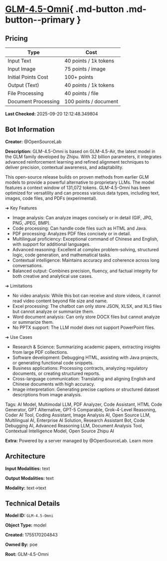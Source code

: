 # [GLM-4.5-Omni](https://poe.com/GLM-4.5-Omni){ .md-button .md-button--primary }

## Pricing

| Type | Cost |
|------|------|
| Input Text | 40 points / 1k tokens |
| Input Image | 75 points / image |
| Initial Points Cost | 100+ points |
| Output (Text) | 40 points / 1k tokens |
| File Processing | 40 points / file |
| Document Processing | 100 points / document |

**Last Checked:** 2025-09-20 12:12:48.349804


## Bot Information

**Creator:** @OpenSourceLab

**Description:** GLM-4.5-Omni is based on GLM-4.5-Air, the latest model in the GLM family developed by Zhipu. With 32 billion parameters, it integrates advanced reinforcement learning and refined alignment techniques to deliver precision, contextual awareness, and adaptability.

This open-source release builds on proven methods from earlier GLM models to provide a powerful alternative to proprietary LLMs. The model features a context window of 131,072 tokens. GLM-4.5-Omni has been optimized for versatility and can process various data types, including text, images, code files, and PDFs (experimental).

➔ Key Features
- Image analysis: Can analyze images concisely or in detail (GIF, JPG, PNG, JPEG, BMP).
- Code processing: Can handle code files such as HTML and Java.
- PDF processing: Analyzes PDF files concisely or in detail.
- Multilingual proficiency: Exceptional command of Chinese and English, with support for additional languages.
- Advanced reasoning: Excellent at complex problem-solving, structured logic, code generation, and mathematical tasks.
- Contextual intelligence: Maintains accuracy and coherence across long conversations.
- Balanced output: Combines precision, fluency, and factual integrity for both creative and analytical use cases.

➔ Limitations
- No video analysis: While this bot can receive and store videos, it cannot read video content beyond file size and name.
- Excel processing: The chatbot can only store JSON, XLSX, and XLS files but cannot analyze or summarize them.
- Word document analysis: Can only store DOCX files but cannot analyze or summarize them.
- No PPTX support: The LLM model does not support PowerPoint files.

➔ Use Cases
- Research & Science: Summarizing academic papers, extracting insights from large PDF collections.
- Software development: Debugging HTML, assisting with Java projects, or generating functional code snippets.
- Business applications: Processing contracts, analyzing regulatory documents, or creating structured reports.
- Cross-language communication: Translating and aligning English and Chinese documents with high accuracy.
- Image interpretation: Generating precise captions or structured dataset descriptions from image analysis.

Tags: AI Model, Multimodal LLM, PDF Analyzer, Code Assistant, HTML Code Generator, GPT Alternative, GPT-5 Comparable, Grok-4-Level Reasoning, Coder AI Tool, Coding Assistant, Image Analysis AI, Open Source LLM, Multilingual AI, Enterprise AI Solution, Research Assistant Bot, Code Debugging AI, Advanced Reasoning LLM, Document Analysis Tool, Contextual Intelligence Model, Open Source Zhipu AI

**Extra:** Powered by a server managed by @OpenSourceLab. Learn more


## Architecture

**Input Modalities:** text

**Output Modalities:** text

**Modality:** text->text


## Technical Details

**Model ID:** `GLM-4.5-Omni`

**Object Type:** model

**Created:** 1755170204843

**Owned By:** poe

**Root:** GLM-4.5-Omni
